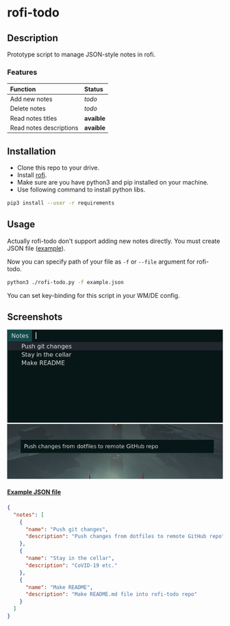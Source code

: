 # rofi-todo

## Description
Prototype script to manage JSON-style notes in rofi.

### Features
Function | Status
:--- | :---
Add new notes | *todo*
Delete notes | *todo*
Read notes titles | **avaible**
Read notes descriptions | **avaible**

## Installation
* Clone this repo to your drive.
* Install [rofi](https://github.com/davatorium/rofi).
* Make sure are you have python3 and pip installed on your machine.
* Use following command to install python libs.
```bash
pip3 install --user -r requirements
```

## Usage
Actually rofi-todo don't support adding new notes directly. You must create JSON file ([example](https://duckduckgo.com)).

Now you can specify path of your file as `-f` or `--file` argument for rofi-todo.
```bash
python3 ./rofi-todo.py -f example.json 
```

You can set key-binding for this script in your WM/DE config.

## Screenshots
![photo1](./screenshots/scr1.png)
![photo2](./screenshots/scr2.png)

#### [Example JSON file](./example.json)
```json
{
  "notes": [
    {
      "name": "Push git changes",
      "description": "Push changes from dotfiles to remote GitHub repo"
    },
    {
      "name": "Stay in the cellar",
      "description": "CoVID-19 etc."
    },
    {
      "name": "Make README",
      "description": "Make README.md file into rofi-todo repo"
    }
  ]
}
```

